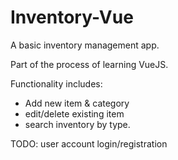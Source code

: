 # Inventory-Vue
A basic inventory management app.

Part of the process of learning VueJS. 

Functionality includes:
- Add new item & category
- edit/delete existing item
- search inventory by type. 

TODO: user account login/registration
